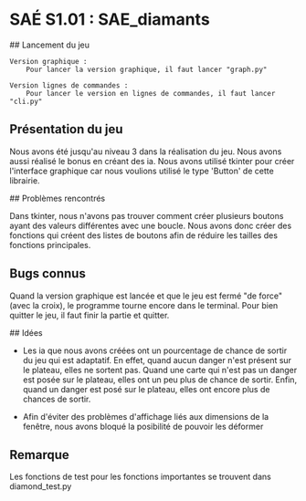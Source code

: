 # SAÉ S1.01 : SAE_diamants

## Lancement du jeu

    Version graphique :
        Pour lancer la version graphique, il faut lancer "graph.py"

    Version lignes de commandes :
        Pour lancer le version en lignes de commandes, il faut lancer "cli.py"


## Présentation du jeu

Nous avons été jusqu'au niveau 3 dans la réalisation du jeu. Nous avons aussi réalisé le bonus en créant des ia.
Nous avons utilisé tkinter pour créer l'interface graphique car nous voulions utilisé le type 'Button' de cette librairie.


## Problèmes rencontrés

Dans tkinter, nous n'avons pas trouver comment créer plusieurs boutons ayant des valeurs différentes avec une boucle.
Nous avons donc créer des fonctions qui créent des listes de boutons afin de réduire les tailles des fonctions principales.


## Bugs connus

Quand la version graphique est lancée et que le jeu est fermé "de force" (avec la croix), le programme tourne encore dans le terminal.
Pour bien quitter le jeu, il faut finir la partie et quitter.


## Idées

- Les ia que nous avons créées ont un pourcentage de chance de sortir du jeu qui est adaptatif.
En effet, quand aucun danger n'est présent sur le plateau, elles ne sortent pas.
Quand une carte qui n'est pas un danger est posée sur le plateau, elles ont un peu plus de chance de sortir.
Enfin, quand un danger est posé sur le plateau, elles ont encore plus de chances de sortir.
    
- Afin d'éviter des problèmes d'affichage liés aux dimensions de la fenêtre, nous avons bloqué la posibilité de pouvoir les déformer


## Remarque

Les fonctions de test pour les fonctions importantes se trouvent dans diamond_test.py
